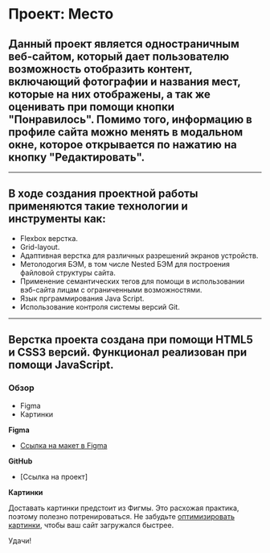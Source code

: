 # Проект: Место

## Данный проект является одностраничным веб-сайтом, который дает пользователю возможность отобразить контент, включающий фотографии и названия мест, которые на них отображены, а так же оценивать при помощи кнопки "Понравилось". Помимо того, информацию в профиле сайта можно менять в модальном окне, которое открывается по нажатию на кнопку "Редактировать".

------
## В ходе создания проектной работы применяются такие технологии и инструменты как:

* Flexbox верстка.
* Grid-layout.
* Адаптивная верстка для различных разрешений экранов устройств.
* Метолодогия БЭМ, в том числе Nested БЭМ для построения файловой структуры сайта.
* Применение семантических тегов для помощи в использовании вэб-сайта лицам с ограниченными возможностями.
* Язык прграммирования Java Script.
* Использование контроля системы версий Git.

------
## Верстка проекта создана при помощи HTML5 и CSS3 версий. Функционал реализован при помощи JavaScript.
### Обзор

* Figma
* Картинки

**Figma**

* [Ссылка на макет в Figma](https://www.figma.com/file/2cn9N9jSkmxD84oJik7xL7/JavaScript.-Sprint-4?node-id=0%3A1)

**GitHub**

* [Ссылка на проект]

**Картинки**

Доставать картинки предстоит из Фигмы. Это расхожая практика, поэтому полезно потренироваться.
Не забудьте [оптимизировать картинки](https://tinypng.com/), чтобы ваш сайт загружался быстрее.

Удачи!
